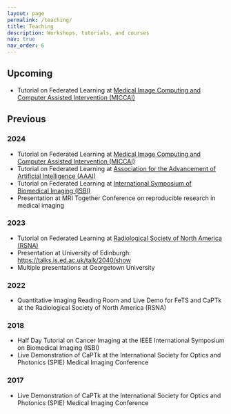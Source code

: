```yaml
---
layout: page
permalink: /teaching/
title: Teaching
description: Workshops, tutorials, and courses
nav: true
nav_order: 6
---
```


## Upcoming

- Tutorial on Federated Learning at [Medical Image Computing and Computer Assisted Intervention (MICCAI)](https://schedule.fl-tutorials.org/)

## Previous

### 2024

- Tutorial on Federated Learning at [Medical Image Computing and Computer Assisted Intervention (MICCAI)](https://github.com/CollaborativeFederatedLearningTutorials/website/blob/main/docs/archive/2024_miccai.md)
- Tutorial on Federated Learning at [Association for the Advancement of Artificial Intelligence (AAAI)](https://github.com/CollaborativeFederatedLearningTutorials/website/blob/main/docs/archive/2024_aaai.md)
- Tutorial on Federated Learning at [International Symposium of Biomedical Imaging (ISBI)](https://github.com/CollaborativeFederatedLearningTutorials/website/blob/main/docs/archive/2024_isbi.md)
- Presentation at MRI Together Conference on reproducible research in medical imaging


### 2023

- Tutorial on Federated Learning at [Radiological Society of North America (RSNA)](https://github.com/CollaborativeFederatedLearningTutorials/website/blob/main/docs/archive/2023_rsna_tutorial.md)
- Presentation at University of Edinburgh: https://talks.is.ed.ac.uk/talk/2040/show
- Multiple presentations at Georgetown University

### 2022

- Quantitative Imaging Reading Room and Live Demo for FeTS and CaPTk at the Radiological Society of North America (RSNA)

### 2018

- Half Day Tutorial on Cancer Imaging at the IEEE International Symposium on Biomedical Imaging (ISBI)
- Live Demonstration of CaPTk at the International Society for Optics and Photonics (SPIE) Medical Imaging Conference

### 2017

- Live Demonstration of CaPTk at the International Society for Optics and Photonics (SPIE) Medical Imaging Conference

